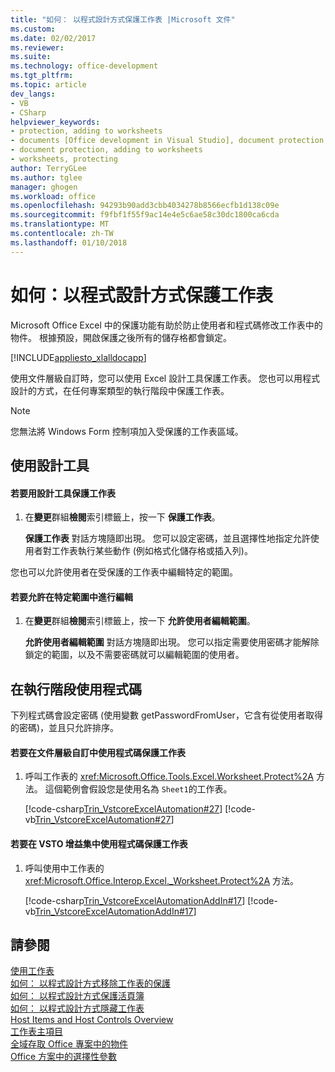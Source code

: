 ```yaml
---
title: "如何： 以程式設計方式保護工作表 |Microsoft 文件"
ms.custom: 
ms.date: 02/02/2017
ms.reviewer: 
ms.suite: 
ms.technology: office-development
ms.tgt_pltfrm: 
ms.topic: article
dev_langs:
- VB
- CSharp
helpviewer_keywords:
- protection, adding to worksheets
- documents [Office development in Visual Studio], document protection
- document protection, adding to worksheets
- worksheets, protecting
author: TerryGLee
ms.author: tglee
manager: ghogen
ms.workload: office
ms.openlocfilehash: 94293b90add3cbb4034278b8566ecfb1d138c09e
ms.sourcegitcommit: f9fbf1f55f9ac14e4e5c6ae58c30dc1800ca6cda
ms.translationtype: MT
ms.contentlocale: zh-TW
ms.lasthandoff: 01/10/2018
---
```

# <a name="how-to-programmatically-protect-worksheets"></a>如何：以程式設計方式保護工作表
  Microsoft Office Excel 中的保護功能有助於防止使用者和程式碼修改工作表中的物件。 根據預設，開啟保護之後所有的儲存格都會鎖定。  
  
 [!INCLUDE[appliesto_xlalldocapp](../vsto/includes/appliesto-xlalldocapp-md.md)]  
  
 使用文件層級自訂時，您可以使用 Excel 設計工具保護工作表。 您也可以用程式設計的方式，在任何專案類型的執行階段中保護工作表。  
  
> [!NOTE]  
>  您無法將 Windows Form 控制項加入受保護的工作表區域。  
  
## <a name="using-the-designer"></a>使用設計工具  
  
#### <a name="to-protect-a-worksheet-in-the-designer"></a>若要用設計工具保護工作表  
  
1.  在**變更**群組**檢閱**索引標籤上，按一下 **保護工作表**。  
  
     **保護工作表** 對話方塊隨即出現。 您可以設定密碼，並且選擇性地指定允許使用者對工作表執行某些動作 (例如格式化儲存格或插入列)。  
  
 您也可以允許使用者在受保護的工作表中編輯特定的範圍。  
  
#### <a name="to-allow-editing-in-specific-ranges"></a>若要允許在特定範圍中進行編輯  
  
1.  在**變更**群組**檢閱**索引標籤上，按一下 **允許使用者編輯範圍**。  
  
     **允許使用者編輯範圍** 對話方塊隨即出現。 您可以指定需要使用密碼才能解除鎖定的範圍，以及不需要密碼就可以編輯範圍的使用者。  
  
## <a name="using-code-at-run-time"></a>在執行階段使用程式碼  
 下列程式碼會設定密碼 (使用變數 getPasswordFromUser，它含有從使用者取得的密碼)，並且只允許排序。  
  
#### <a name="to-protect-a-worksheet-by-using-code-in-a-document-level-customization"></a>若要在文件層級自訂中使用程式碼保護工作表  
  
1.  呼叫工作表的 <xref:Microsoft.Office.Tools.Excel.Worksheet.Protect%2A> 方法。 這個範例會假設您是使用名為 `Sheet1`的工作表。  
  
     [!code-csharp[Trin_VstcoreExcelAutomation#27](../vsto/codesnippet/CSharp/Trin_VstcoreExcelAutomationCS/Sheet1.cs#27)]
     [!code-vb[Trin_VstcoreExcelAutomation#27](../vsto/codesnippet/VisualBasic/Trin_VstcoreExcelAutomation/Sheet1.vb#27)]  
  
#### <a name="to-protect-a-worksheet-by-using-code-in-a-vsto-add-in"></a>若要在 VSTO 增益集中使用程式碼保護工作表  
  
1.  呼叫使用中工作表的 <xref:Microsoft.Office.Interop.Excel._Worksheet.Protect%2A> 方法。  
  
     [!code-csharp[Trin_VstcoreExcelAutomationAddIn#17](../vsto/codesnippet/CSharp/trin_vstcoreexcelautomationaddin/ThisAddIn.cs#17)]
     [!code-vb[Trin_VstcoreExcelAutomationAddIn#17](../vsto/codesnippet/VisualBasic/trin_vstcoreexcelautomationaddin/ThisAddIn.vb#17)]  
  
## <a name="see-also"></a>請參閱  
 [使用工作表](../vsto/working-with-worksheets.md)   
 [如何： 以程式設計方式移除工作表的保護](../vsto/how-to-programmatically-remove-protection-from-worksheets.md)   
 [如何： 以程式設計方式保護活頁簿](../vsto/how-to-programmatically-protect-workbooks.md)   
 [如何： 以程式設計方式隱藏工作表](../vsto/how-to-programmatically-hide-worksheets.md)   
 [Host Items and Host Controls Overview](../vsto/host-items-and-host-controls-overview.md)   
 [工作表主項目](../vsto/worksheet-host-item.md)   
 [全域存取 Office 專案中的物件](../vsto/global-access-to-objects-in-office-projects.md)   
 [Office 方案中的選擇性參數](../vsto/optional-parameters-in-office-solutions.md)  
  
  